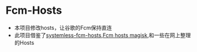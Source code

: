 # Fcm-Hosts
- 本项目修改hosts，让谷歌的Fcm保持直连
- 此项目借鉴了[systemless-fcm-hosts](https://github.com/Goooler/systemless-fcm-hosts),[Fcm hosts magisk](https://blog.minamigo.moe/archives/201),和一些在网上整理的Hosts
